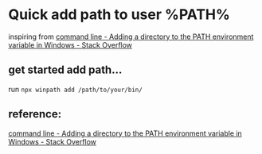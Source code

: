 # Quick add path to user %PATH%

inspiring from [command line - Adding a directory to the PATH environment variable in Windows - Stack Overflow]( https://stackoverflow.com/questions/9546324/adding-a-directory-to-the-path-environment-variable-in-windows )

## get started add path...

run `npx winpath add /path/to/your/bin/`

## reference:

[command line - Adding a directory to the PATH environment variable in Windows - Stack Overflow]( https://stackoverflow.com/questions/9546324/adding-a-directory-to-the-path-environment-variable-in-windows )
